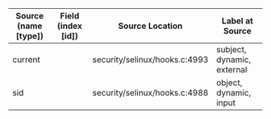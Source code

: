 | Source (name [type])  | Field (index [id]) | Source Location               | Label at Source             |
|-----------------------|--------------------|-------------------------------|-----------------------------|
| current               |                    | security/selinux/hooks.c:4993 | subject, dynamic, external  |
| sid                   |                    | security/selinux/hooks.c:4988 | object, dynamic, input      |
